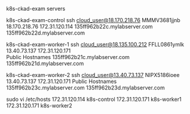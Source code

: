 k8s-ckad-exam servers

k8s-ckad-exam-control
    ssh cloud_user@18.170.218.76
    MMMV3681jjnb
    18.170.218.76
    172.31.120.114
    135ff962b22c.mylabserver.com
    135ff962b22d.mylabserver.com

k8s-ckad-exam-worker-1
    ssh cloud_user@18.135.100.212
    FFLL0861ymlk
    13.40.73.137
    172.31.120.171    
    Public Hostnames
    135ff962b21c.mylabserver.com
    135ff962b21d.mylabserver.com

k8s-ckad-exam-worker-2
    ssh cloud_user@13.40.73.137
    NIPX5186ioee
    13.40.73.137
    172.31.120.171
    Public Hostnames
    135ff962b23c.mylabserver.com
    135ff962b23d.mylabserver.com

sudo vi /etc/hosts
172.31.120.114 k8s-control
172.31.120.171 k8s-worker1
172.31.120.171 k8s-worker2
